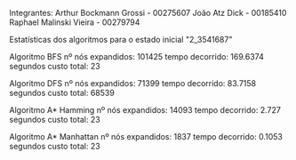 Integrantes:
Arthur Bockmann Grossi - 00275607
João Atz Dick - 00185410
Raphael Malinski Vieira - 00279794

Estatísticas dos algoritmos para o estado inicial "2_3541687"

Algoritmo BFS
nº nós expandidos: 101425
tempo decorrido: 169.6374 segundos
custo total: 23

Algoritmo DFS
nº nós expandidos: 71399
tempo decorrido: 83.7158 segundos
custo total: 68539

Algoritmo A* Hamming
nº nós expandidos: 14093
tempo decorrido: 2.727 segundos
custo total: 23

Algoritmo A* Manhattan
nº nós expandidos: 1837
tempo decorrido: 0.1053 segundos
custo total: 23
